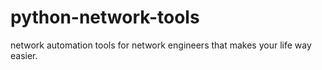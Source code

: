 # python-network-tools
network automation tools for network engineers that makes your life way easier.
